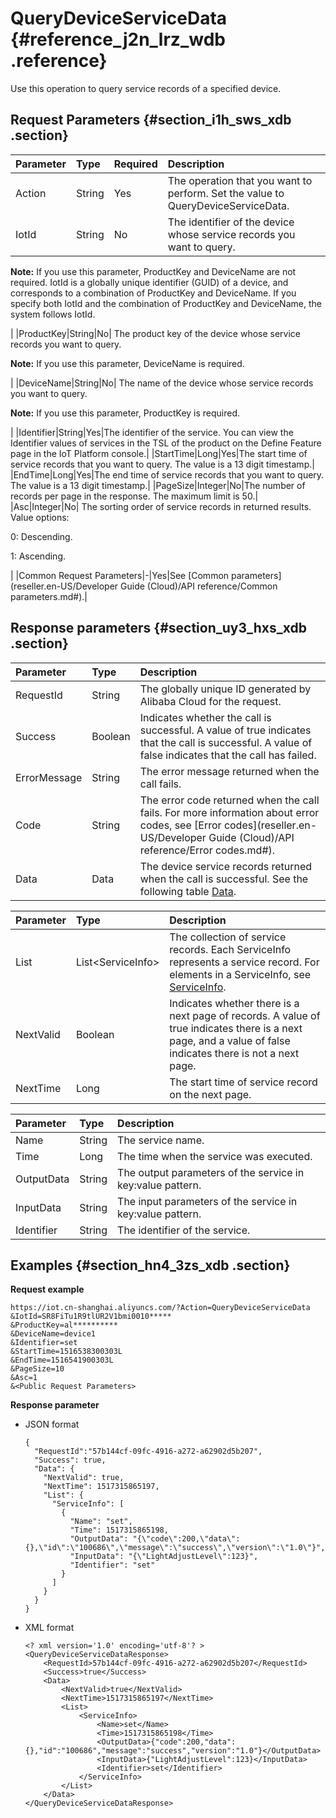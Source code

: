 # QueryDeviceServiceData {#reference_j2n_lrz_wdb .reference}

Use this operation to query service records of a specified device.

## Request Parameters {#section_i1h_sws_xdb .section}

|Parameter|Type|Required|Description|
|:--------|:---|:-------|:----------|
|Action|String|Yes|The operation that you want to perform. Set the value to QueryDeviceServiceData.|
|IotId|String|No| The identifier of the device whose service records you want to query.

 **Note:** If you use this parameter, ProductKey and DeviceName are not required. IotId is a globally unique identifier \(GUID\) of a device, and corresponds to a combination of ProductKey and DeviceName. If you specify both IotId and the combination of ProductKey and DeviceName, the system follows IotId.

 |
|ProductKey|String|No| The product key of the device whose service records you want to query.

 **Note:** If you use this parameter, DeviceName is required.

 |
|DeviceName|String|No| The name of the device whose service records you want to query.

 **Note:** If you use this parameter, ProductKey is required.

 |
|Identifier|String|Yes|The identifier of the service. You can view the Identifier values of services in the TSL of the product on the Define Feature page in the IoT Platform console.|
|StartTime|Long|Yes|The start time of service records that you want to query. The value is a 13 digit timestamp.|
|EndTime|Long|Yes|The end time of service records that you want to query. The value is a 13 digit timestamp.|
|PageSize|Integer|No|The number of records per page in the response. The maximum limit is 50.|
|Asc|Integer|No| The sorting order of service records in returned results. Value options:

 0: Descending.

 1: Ascending.

 |
|Common Request Parameters|-|Yes|See [Common parameters](reseller.en-US/Developer Guide (Cloud)/API reference/Common parameters.md#).|

## Response parameters {#section_uy3_hxs_xdb .section}

|Parameter|Type|Description|
|:--------|:---|:----------|
|RequestId|String|The globally unique ID generated by Alibaba Cloud for the request.|
|Success|Boolean|Indicates whether the call is successful. A value of true indicates that the call is successful. A value of false indicates that the call has failed.|
|ErrorMessage|String|The error message returned when the call fails.|
|Code|String|The error code returned when the call fails. For more information about error codes, see [Error codes](reseller.en-US/Developer Guide (Cloud)/API reference/Error codes.md#).|
|Data|Data|The device service records returned when the call is successful. See the following table [Data](#table_sdc_597r_xdb).|

|Parameter|Type|Description|
|:--------|:---|:----------|
|List|List<ServiceInfo\>|The collection of service records. Each ServiceInfo represents a service record. For elements in a ServiceInfo, see [ServiceInfo](#table_o4z_bys_xdb).|
|NextValid|Boolean|Indicates whether there is a next page of records. A value of true indicates there is a next page, and a value of false indicates there is not a next page.|
|NextTime|Long|The start time of service record on the next page.|

|Parameter|Type|Description|
|:--------|:---|:----------|
|Name|String|The service name.|
|Time|Long|The time when the service was executed.|
|OutputData|String|The output parameters of the service in key:value pattern.|
|InputData|String|The input parameters of the service in key:value pattern.|
|Identifier|String|The identifier of the service.|

## Examples {#section_hn4_3zs_xdb .section}

**Request example**

```
https://iot.cn-shanghai.aliyuncs.com/?Action=QueryDeviceServiceData
&IotId=SR8FiTu1R9tlUR2V1bmi0010*****
&ProductKey=al**********
&DeviceName=device1
&Identifier=set
&StartTime=1516538300303L
&EndTime=1516541900303L
&PageSize=10
&Asc=1
&<Public Request Parameters>
```

**Response parameter**

-   JSON format

    ```
    {
      "RequestId":"57b144cf-09fc-4916-a272-a62902d5b207",
      "Success": true,
      "Data": {
        "NextValid": true,
        "NextTime": 1517315865197,
        "List": {
          "ServiceInfo": [
            {
              "Name": "set",
              "Time": 1517315865198,
              "OutputData": "{\"code\":200,\"data\":{},\"id\":\"100686\",\"message\":\"success\",\"version\":\"1.0\"}",
              "InputData": "{\"LightAdjustLevel\":123}",
              "Identifier": "set"
            }
          ]
        }
      }
    }
    ```

-   XML format

    ```
    <? xml version='1.0' encoding='utf-8'? >
    <QueryDeviceServiceDataResponse>
        <RequestId>57b144cf-09fc-4916-a272-a62902d5b207</RequestId>
        <Success>true</Success>
        <Data>
            <NextValid>true</NextValid>
            <NextTime>1517315865197</NextTime>
            <List>
                <ServiceInfo>
                    <Name>set</Name>
                    <Time>1517315865198</Time>
                    <OutputData>{"code":200,"data":{},"id":"100686","message":"success","version":"1.0"}</OutputData>
                    <InputData>{"LightAdjustLevel":123}</InputData>
                    <Identifier>set</Identifier>
                </ServiceInfo>
            </List>
        </Data>
    </QueryDeviceServiceDataResponse>
    ```


